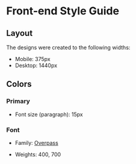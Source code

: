 # Front-end Style Guide

## Layout

The designs were created to the following widths:

- Mobile: 375px
- Desktop: 1440px

## Colors

### Primary



- Font size (paragraph): 15px

### Font

- Family: [Overpass](https://fonts.google.com/specimen/Overpass)
- Weights: 400, 700


  <!-- How did we do?

  Please let us know how we did with your support request. All feedback is appreciated 
  to help us improve our offering!

  1 2 3 4 5

  Submit

  You selected out of 5

  Thank you!

  We appreciate you taking the time to give a rating. If you ever need more support, 
  don’t hesitate to get in touch! -->